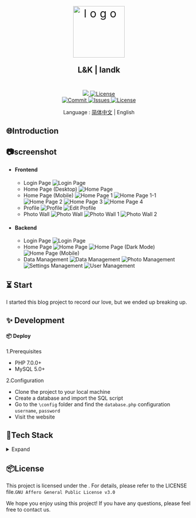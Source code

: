 <div align=center>
 <div align=center margin="10em" style="margin:4em 0 0 0;font-size: 30px;letter-spacing:0.3em;">
<img src="./screenshoot/fav.png" width="140px" height="140px" alt="logo" align=center />
 </div>
 <h2 align=center style="margin: 1em 0; padding-bottom:1em;">L&K | landk</h2>
<div>
      <a href="https://github.com/2kailsy/landk" target="_blank">
        <img class="disabled-img-view" src="https://img.shields.io/badge/Github-/2kailsy/landk-blueviolet.svg?style=plasticr">
      </a>
      <a href="https://github.com/2kailsy/landk/stargazers" target="_blank">
        <img class="disabled-img-view" alt="License"
          src="https://img.shields.io/github/stars/2kailsy/landk.svg?style=social">
      </a>
    </div>
    <div>
      <a href="https://github.com/2kailsy/landk/commits" target="_blank">
        <img class="disabled-img-view" alt="Commit"
          src="https://img.shields.io/github/commit-activity/m/2kailsy/landk">
      </a>
      <a href="https://github.com/2kailsy/landk/issues" target="_blank">
        <img class="disabled-img-view" alt="Issues" src="https://img.shields.io/github/issues/2kailsy/landk">
      </a>
      <a href="https://github.com/2kailsy/landk/blob/master/LICENSE" target="_blank">
        <img class="disabled-img-view" alt="License"
          src="https://img.shields.io/github/license/2kailsy/landk">
      </a>
    </div>

Language : [简体中文](./README.md) | English
</div>

## 🌐Introduction
## 📷screenshot
- #### Frontend
    - Login Page
    ![Login Page](./screenshoot/login.png)
    - Home Page (Desktop)
    ![Home Page](./screenshoot/index-full.png)
    - Home Page (Mobile)
    ![Home Page 1](./screenshoot/index.png)
    ![Home Page 1-1](./screenshoot/index-4.png)
    ![Home Page 2](./screenshoot/index-1.png)
    ![Home Page 3](./screenshoot/index-2.png)
    ![Home Page 4](./screenshoot/index-3.png)
    - Profile
    ![Profile](./screenshoot/index-user.png)
    ![Edit Profile](./screenshoot/index-user-edit.png)
    - Photo Wall
    ![Photo Wall](./screenshoot/photo-view.png)
    ![Photo Wall 1](./screenshoot/photo-view-1.png)
    ![Photo Wall 2](./screenshoot/photo-view-2.png)
- #### Backend
    - Login Page
    ![Login Page](./screenshoot/login-admin.png)
    - Home Page
    ![Home Page](./screenshoot/home-admin.png)
    ![Home Page (Dark Mode)](./screenshoot/home-admin-dark.png)
    ![Home Page (Mobile)](./screenshoot/home-admin-phone.png)
    - Data Management
    ![Data Management](./screenshoot/data-admin.png)
    ![Photo Management](./screenshoot/photo-admin.png)
    ![Settings Management](./screenshoot/settings-admin.png)
    ![User Management](./screenshoot/user-admin.png)

## ⏳ Start
I started this blog project to record our love, but we ended up breaking up.
## ✨ Development
#### 📦 Deploy
1.Prerequisites
- PHP 7.0.0+
- MySQL 5.0+

2.Configuration
- Clone the project to your local machine
- Create a database and import the SQL script
- Go to the `\config` folder and find the `database.php` configuration `username`, `password`
- Visit the website


## 🔧Tech Stack

<details>
<summary>Expand</summary>

| Category | Technology/Component  | Version       |
| ------------ | ----------------- | ------------ |
| Package Manager | npm            | 10.8.2       |
| Framework         | Vue.js             |       |
| **Main Framework**   | **ThinkPHP**| **5.1.41** |
| Database    | MySQL       | 5.6.51 |
| Operating Environment     | php         | 7.2.34 |
| Internationalization | -           | -      |

</details>

## 📦License

This project is licensed under the . For details, please refer to the LICENSE file.`GNU Affero General Public License v3.0`

We hope you enjoy using this project! If you have any questions, please feel free to contact us.
